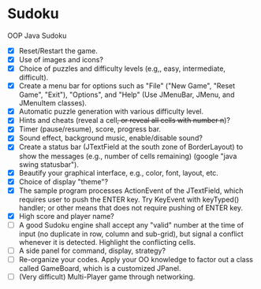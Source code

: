 # Sudoku
OOP Java Sudoku

- [x] Reset/Restart the game.
- [X] Use of images and icons?
- [X] Choice of puzzles and difficulty levels (e.g,, easy, intermediate, difficult).
- [X] Create a menu bar for options such as "File" ("New Game", "Reset Game", "Exit"), "Options", and "Help" (Use JMenuBar, JMenu, and JMenuItem classes).
- [X] Automatic puzzle generation with various difficulty level.
- [X] Hints and cheats (reveal a cell~~, or reveal all cells with number n~~)?
- [X] Timer (pause/resume), score, progress bar.
- [X] Sound effect, background music, enable/disable sound?
- [X] Create a status bar (JTextField at the south zone of BorderLayout) to show the messages (e.g., number of cells remaining) (google "java swing statusbar").
- [X] Beautify your graphical interface, e.g., color, font, layout, etc.
- [X] Choice of display "theme"?
- [X] The sample program processes ActionEvent of the JTextField, which requires user to push the ENTER key. Try KeyEvent with keyTyped() handler; or other means that does not require pushing of ENTER key.
- [X] High score and player name?
- [ ] A good Sudoku engine shall accept any "valid" number at the time of input (no duplicate in row, column and sub-grid), but signal a conflict whenever it is detected. Highlight the conflicting cells.
- [ ] A side panel for command, display, strategy?
- [ ] Re-organize your codes. Apply your OO knowledge to factor out a class called GameBoard, which is a customized JPanel.
- [ ] (Very difficult) Multi-Player game through networking.
